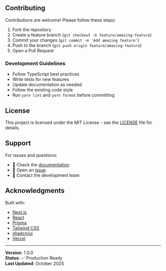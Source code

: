 ## Contributing

Contributions are welcome! Please follow these steps:

1. Fork the repository
2. Create a feature branch (`git checkout -b feature/amazing-feature`)
3. Commit your changes (`git commit -m 'Add amazing feature'`)
4. Push to the branch (`git push origin feature/amazing-feature`)
5. Open a Pull Request

### Development Guidelines

- Follow TypeScript best practices
- Write tests for new features
- Update documentation as needed
- Follow the existing code style
- Run `yarn lint` and `yarn format` before committing

## License

This project is licensed under the MIT License - see the [LICENSE](./LICENSE) file for details.

## Support

For issues and questions:

- 📖 Check the [documentation](#-documentation)
- 🐛 Open an [issue](https://github.com/your-repo/issues)
- 💬 Contact the development team

## Acknowledgments

Built with:

- [Next.js](https://nextjs.org/)
- [React](https://react.dev/)
- [Prisma](https://www.prisma.io/)
- [Tailwind CSS](https://tailwindcss.com/)
- [shadcn/ui](https://ui.shadcn.com/)
- [Vercel](https://vercel.com/)

---

**Version**: 1.0.0  
**Status**: ✅ Production Ready  
**Last Updated**: October 2025
